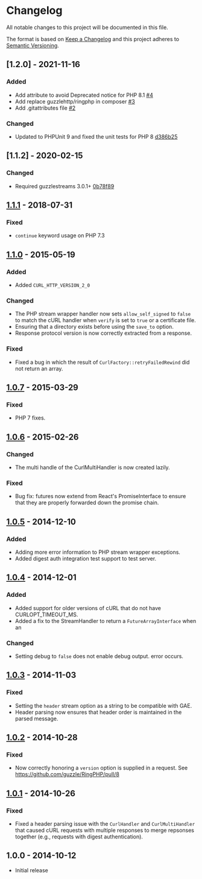 # Changelog


All notable changes to this project will be documented in this file.

The format is based on [Keep a Changelog](http://keepachangelog.com/en/1.0.0/)
and this project adheres to [Semantic Versioning](http://semver.org/spec/v2.0.0.html).

## [1.2.0] - 2021-11-16

### Added

- Add attribute to avoid Deprecated notice for PHP 8.1 [#4](https://github.com/ezimuel/ringphp/pull/4)
- Add replace guzzlehttp/ringphp in composer [#3](https://github.com/ezimuel/ringphp/pull/3)
- Add .gitattributes file [#2](https://github.com/ezimuel/ringphp/pull/2)

### Changed

- Updated to PHPUnit 9 and fixed the unit tests for PHP 8
  [d386b25](https://github.com/ezimuel/ringphp/commit/d386b2597389dafe3b437ab90d115eb092fff109)

## [1.1.2] - 2020-02-15

### Changed

- Required guzzlestreams 3.0.1+ [0b78f89](https://github.com/ezimuel/ringphp/commit/0b78f89d8e0bb9e380046c31adfa40347e9f663b)


## [1.1.1] - 2018-07-31

### Fixed

- `continue` keyword usage on PHP 7.3


## [1.1.0] - 2015-05-19

### Added

- Added `CURL_HTTP_VERSION_2_0`

### Changed

- The PHP stream wrapper handler now sets `allow_self_signed` to `false` to
  match the cURL handler when `verify` is set to `true` or a certificate file.
- Ensuring that a directory exists before using the `save_to` option.
- Response protocol version is now correctly extracted from a response.

### Fixed

- Fixed a bug in which the result of `CurlFactory::retryFailedRewind` did not
  return an array.


## [1.0.7] - 2015-03-29

### Fixed

- PHP 7 fixes.


## [1.0.6] - 2015-02-26

### Changed

- The multi handle of the CurlMultiHandler is now created lazily.

### Fixed

- Bug fix: futures now extend from React's PromiseInterface to ensure that they
  are properly forwarded down the promise chain.


## [1.0.5] - 2014-12-10

### Added

- Adding more error information to PHP stream wrapper exceptions.
- Added digest auth integration test support to test server.


## [1.0.4] - 2014-12-01

### Added

- Added support for older versions of cURL that do not have CURLOPT_TIMEOUT_MS.
- Added a fix to the StreamHandler to return a `FutureArrayInterface` when an

### Changed

- Setting debug to `false` does not enable debug output. error occurs.


## [1.0.3] - 2014-11-03

### Fixed

- Setting the `header` stream option as a string to be compatible with GAE.
- Header parsing now ensures that header order is maintained in the parsed
  message.


## [1.0.2] - 2014-10-28

### Fixed

- Now correctly honoring a `version` option is supplied in a request.
  See https://github.com/guzzle/RingPHP/pull/8


## [1.0.1] - 2014-10-26

### Fixed

- Fixed a header parsing issue with the `CurlHandler` and `CurlMultiHandler`
  that caused cURL requests with multiple responses to merge repsonses together
  (e.g., requests with digest authentication).


## 1.0.0 - 2014-10-12

- Initial release


[Unreleased]: https://github.com/guzzle/RingPHP/compare/1.1.1...HEAD
[1.1.1]: https://github.com/guzzle/RingPHP/compare/1.1.0...1.1.1
[1.1.0]: https://github.com/guzzle/RingPHP/compare/1.0.7...1.1.0
[1.0.7]: https://github.com/guzzle/RingPHP/compare/1.0.6...1.0.7
[1.0.6]: https://github.com/guzzle/RingPHP/compare/1.0.5...1.0.6
[1.0.5]: https://github.com/guzzle/RingPHP/compare/1.0.4...1.0.5
[1.0.4]: https://github.com/guzzle/RingPHP/compare/1.0.3...1.0.4
[1.0.3]: https://github.com/guzzle/RingPHP/compare/1.0.2...1.0.3
[1.0.2]: https://github.com/guzzle/RingPHP/compare/1.0.1...1.0.2
[1.0.1]: https://github.com/guzzle/RingPHP/compare/1.0.0...1.0.1
